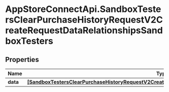 # AppStoreConnectApi.SandboxTestersClearPurchaseHistoryRequestV2CreateRequestDataRelationshipsSandboxTesters

## Properties

Name | Type | Description | Notes
------------ | ------------- | ------------- | -------------
**data** | [**[SandboxTestersClearPurchaseHistoryRequestV2CreateRequestDataRelationshipsSandboxTestersDataInner]**](SandboxTestersClearPurchaseHistoryRequestV2CreateRequestDataRelationshipsSandboxTestersDataInner.md) |  | 



